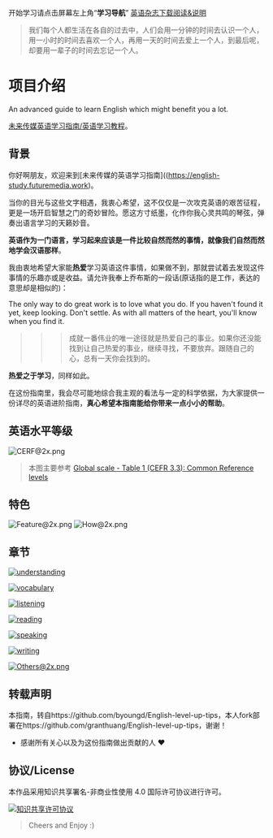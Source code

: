 开始学习请点击屏幕左上角“**学习导航**”      [英语杂志下载阅读&说明](https://www.futuremedia.work/english-book-download.html)

> 我们每个人都生活在各自的过去中，人们会用一分钟的时间去认识一个人，用一小时的时间去喜欢一个人，再用一天的时间去爱上一个人，到最后呢，却要用一辈子的时间去忘记一个人。

# 项目介绍

An advanced guide to learn English which might benefit you a lot.

[未来传媒英语学习指南/英语学习教程](https://english-study.futuremedia.work)。

## 背景

你好啊朋友，欢迎来到[未来传媒的英语学习指南]((https://english-study.futuremedia.work)。

当你的目光与这些文字相遇，我衷心希望，这不仅仅是一次攻克英语的艰苦征程，更是一场开启智慧之门的奇妙冒险。愿这方寸纸墨，化作你我心灵共鸣的琴弦，弹奏出语言学习的天籁妙音。

**英语作为一门语言，学习起来应该是一件比较自然而然的事情，就像我们自然而然地学会汉语那样**。

我由衷地希望大家能**热爱**学习英语这件事情，如果做不到，那就尝试着去发现这件事情的乐趣亦或是收益。请允许我奉上乔布斯的一段话(原话指的是工作，表达的意思却是相似的)：

The only way to do great work is to love what you do. If you haven't found it yet, keep looking. Don't settle. As with all matters of the heart, you'll know when you find it.

> > > 成就一番伟业的唯一途径就是热爱自己的事业。如果你还没能找到让自己热爱的事业，继续寻找，不要放弃。跟随自己的心，总有一天你会找到的。

**热爱之于学习**，同样如此。

在这份指南里，我会尽可能地综合我主观的看法与一定的科学依据，为大家提供一份详尽的英语进阶指南，**真心希望本指南能给你带来一点小小的帮助**。

## 英语水平等级

![CERF@2x.png](assets/CEFR@2x.png)

> 本图主要参考 [Global scale - Table 1 (CEFR 3.3): Common Reference levels](http://www.coe.int/en/web/common-european-framework-reference-languages/table-1-cefr-3.3-common-reference-levels-global-scale)

## 特色

![Feature@2x.png](assets/Feature.png)
![How@2x.png](assets/How.png)

## 章节

[![understanding](assets/understanding@2x.png)](part-1/1-understanding.md)

[![vocabulary](assets/vocabulary@2x.png)](part-1/2-vocabulary.md)

[![listening](assets/listening@2x.png)](part-1/3-listening.md)

[![reading](assets/reading@2x.png)](part-1/4-reading.md)

[![speaking](assets/speaking@2x.png)](part-1/5-speaking.md)

[![writing](assets/writing@2x.png)](part-1/6-writing.md)

[![Others@2x.png](assets/Others@2x.png)](part-2/x-misc.md)




## 转载声明

本指南，转自https://github.com/byoungd/English-level-up-tips，本人fork部署在https://github.com/granthuang/English-level-up-tips，谢谢！
- 感谢所有关心以及为这份指南做出贡献的人 ❤️

## 协议/License

本作品采用知识共享署名-非商业性使用 4.0 国际许可协议进行许可。

<a rel="license" href="http://creativecommons.org/licenses/by-nc/4.0/"><img alt="知识共享许可协议" style="border-width:0" src="https://i.creativecommons.org/l/by-nc/4.0/88x31.png" /></a> <a rel="license" href="http://creativecommons.org/licenses/by-nc/4.0/"></a>



> Cheers and Enjoy :)
